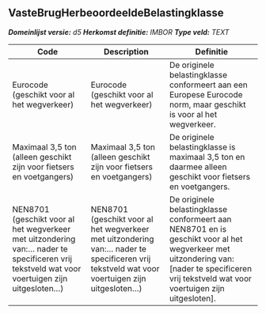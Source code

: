 ﻿## VasteBrugHerbeoordeeldeBelastingklasse

*__Domeinlijst versie:__ d5*
*__Herkomst definitie:__ IMBOR*
*__Type veld:__ TEXT*

|__Code__ |__Description__ |__Definitie__	|
|	---	|	---	|   ---	| 
| Eurocode (geschikt voor al het wegverkeer) | Eurocode (geschikt voor al het wegverkeer) | De originele belastingklasse conformeert aan een Europese Eurocode norm, maar geschikt is voor al het wegverkeer. |
| Maximaal 3,5 ton (alleen geschikt zijn voor fietsers en voetgangers) | Maximaal 3,5 ton (alleen geschikt zijn voor fietsers en voetgangers) | De originele belastingklasse is maximaal 3,5 ton en daarmee alleen geschikt voor fietsers en voetgangers. |
| NEN8701 (geschikt voor al het wegverkeer met uitzondering van:… nader te specificeren vrij tekstveld wat voor voertuigen zijn uitgesloten…) | NEN8701 (geschikt voor al het wegverkeer met uitzondering van:… nader te specificeren vrij tekstveld wat voor voertuigen zijn uitgesloten…) | De originele belastingklasse conformeert aan NEN8701 en is geschikt voor al het wegverkeer met uitzondering van: [nader te specificeren vrij tekstveld wat voor voertuigen zijn uitgesloten]. |
